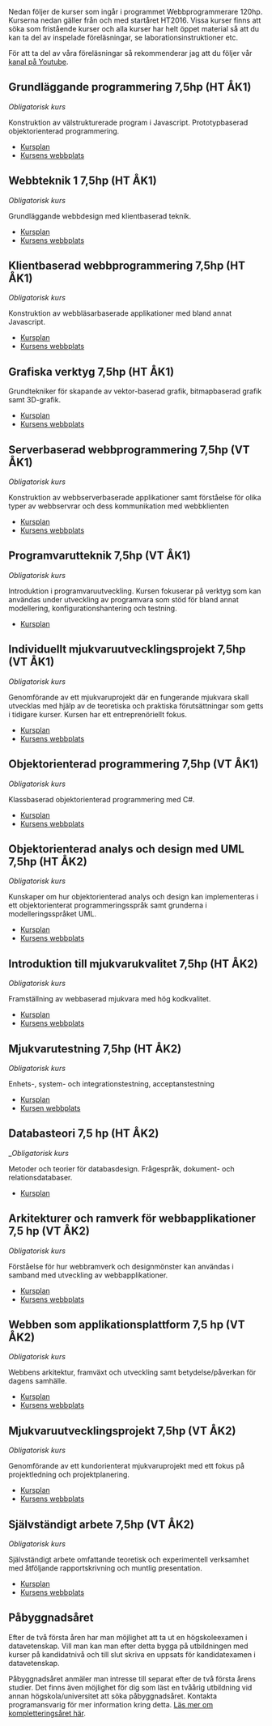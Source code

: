 Nedan följer de kurser som ingår i programmet Webbprogrammerare 120hp. Kurserna nedan gäller från och med startåret HT2016. Vissa kurser finns att söka som fristående kurser och alla kurser har helt öppet material så att du kan ta del av inspelade föreläsningar, se laborationsinstruktioner etc.

För att ta del av våra föreläsningar så rekommenderar jag att du följer vår [kanal på Youtube](https://www.youtube.com/c/webbprogrammerare).

## Grundläggande programmering 7,5hp (HT ÅK1)
_Obligatorisk kurs_

Konstruktion av välstrukturerade program i Javascript. Prototypbaserad objektorienterad programmering.

* [Kursplan](http://kursplan.lnu.se/kursplaner/kursplan-1DV021.pdf)
* [Kursens webbplats](//coursepress.lnu.se/kurs/grundlaggande-programmering/)

## Webbteknik 1 7,5hp (HT ÅK1)
_Obligatorisk kurs_

Grundläggande webbdesign med klientbaserad teknik.

* [Kursplan](http://kursplan.lnu.se/kursplaner/kursplan-1ME321.pdf)
* [Kursens webbplats](http://medieteknik.lnu.se/1me321/)

## Klientbaserad webbprogrammering 7,5hp (HT ÅK1)
_Obligatorisk kurs_

Konstruktion av webbläsarbaserade applikationer med bland annat Javascript.

* [Kursplan](http://kursplan.lnu.se/kursplaner/kursplan-1DV022.pdf)
* [Kursens webbplats](//coursepress.lnu.se/kurs/klientbaserad-webbprogrammering/)

## Grafiska verktyg 7,5hp (HT ÅK1)

Grundtekniker för skapande av vektor-baserad grafik, bitmapbaserad grafik samt 3D-grafik.

* [Kursplan](http://kursplan.lnu.se/kursplaner/kursplan-1ME402.pdf)
* [Kursens webbplats](//coursepress.lnu.se/kurs/grafiska-verktyg/)

## Serverbaserad webbprogrammering 7,5hp (VT ÅK1)
_Obligatorisk kurs_

Konstruktion av webbserverbaserade applikationer samt förståelse för olika typer av webbservrar och dess kommunikation med webbklienten

* [Kursplan](http://kursplan.lnu.se/kursplaner/kursplan-1DV023.pdf)
* [Kursens webbplats](//coursepress.lnu.se/kurs/serverbaserad-webbprogrammering/)

## Programvarutteknik 7,5hp (VT ÅK1)
_Obligatorisk kurs_

Introduktion i programvaruutveckling. Kursen fokuserar på verktyg som kan användas under utveckling av programvara som stöd för bland annat modellering, konfigurationshantering och testning.

* [Kursplan](http://kursplan.lnu.se/kursplaner/kursplan-1DV600.pdf)

## Individuellt mjukvaruutvecklingsprojekt 7,5hp (VT ÅK1)
_Obligatorisk kurs_

Genomförande av ett mjukvaruprojekt där en fungerande mjukvara skall utvecklas med hjälp av de teoretiska och praktiska förutsättningar som getts i tidigare kurser. Kursen har ett entreprenöriellt fokus.

* [Kursplan](http://kursplan.lnu.se/kursplaner/kursplan-1DV430.pdf)
* [Kursens webbplats](//coursepress.lnu.se/kurs/individuellt-mjukvaruutvecklingsprojekt/)


## Objektorienterad programmering 7,5hp (VT ÅK1)
_Obligatorisk kurs_

Klassbaserad objektorienterad programmering med C#.

* [Kursplan](http://kursplan.lnu.se/kursplaner/kursplan-1DV024.pdf)
* [Kursens webbplats](//coursepress.lnu.se/kurs/objektorienterad-programmering/)

## Objektorienterad analys och design med UML 7,5hp (HT ÅK2)
_Obligatorisk kurs_

Kunskaper om hur objektorienterad analys och design kan implementeras i ett objektorienterat programmeringsspråk samt grunderna i modelleringsspråket UML.

* [Kursplan](http://kursplan.lnu.se/kursplaner/kursplan-1DV607.pdf)
* [Kursens webbplats](//coursepress.lnu.se/kurs/objektorienterad-analys-och-design-med-uml/)


## Introduktion till mjukvarukvalitet 7,5hp (HT ÅK2)
_Obligatorisk kurs_

Framställning av webbaserad mjukvara med hög kodkvalitet.

* [Kursplan](http://kursplan.lnu.se/kursplaner/kursplan-1DV610.pdf)
* [Kursens webbplats](//coursepress.lnu.se/kurs/introduktion-till-mjukvarukvalitet/)

## Mjukvarutestning 7,5hp (HT ÅK2)
_Obligatorisk kurs_

Enhets-, system- och integrationstestning, acceptanstestning

* [Kursplan](http://kursplan.lnu.se/kursplaner/kursplan-2DV610.pdf)
* [Kursen webbplats](//coursepress.lnu.se/kurs/mjukvarutestning/)

## Databasteori 7,5 hp (HT ÅK2)
__Obligatorisk kurs_

Metoder och teorier för databasdesign. Frågespråk, dokument- och relationsdatabaser.

* [Kursplan](http://kursplan.lnu.se/kursplaner/kursplan-2DV513.pdf)

## Arkitekturer och ramverk för webbapplikationer 7,5 hp (VT ÅK2)
_Obligatorisk kurs_

Förståelse för hur webbramverk och designmönster kan användas i samband med utveckling av webbapplikationer.

* [Kursplan](http://kursplan.lnu.se/kursplaner/kursplan-1dv612.pdf)
* [Kursens webbplats](//coursepress.lnu.se/kurs/web-application-architectures-and-frameworks/)

## Webben som applikationsplattform 7,5 hp (VT ÅK2)
_Obligatorisk kurs_

Webbens arkitektur, framväxt och utveckling samt betydelse/påverkan för dagens samhälle.

* [Kursplan](http://kursplan.lnu.se/kursplaner/kursplan-1dv527.pdf)
* [Kursens webbplats](//coursepress.lnu.se/kurs/the-web-as-an-application-platform/)


## Mjukvaruutvecklingsprojekt 7,5hp (VT ÅK2)
_Obligatorisk kurs_

Genomförande av ett kundorienterat mjukvaruprojekt med ett fokus på projektledning och projektplanering.

* [Kursplan](http://kursplan.lnu.se/kursplaner/kursplan-1DV611.pdf)
* [Kursens webbplats](//coursepress.lnu.se/kurs/mjukvaruutvecklingsprojekt-i-grupp/)

## Självständigt arbete 7,5hp (VT ÅK2)
_Obligatorisk kurs_

Självständigt arbete omfattande teoretisk och experimentell verksamhet med åtföljande rapportskrivning och muntlig presentation.

* [Kursplan](http://kursplan.lnu.se/kursplaner/kursplan-1dv50e.pdf)
* [Kursens webbplats](//coursepress.lnu.se/kurs/datavetenskap-sjalvstandigt-arbete-hogskoleexamen/)

## Påbyggnadsåret

Efter de två första åren har man möjlighet att ta ut en högskoleexamen i datavetenskap. Vill man kan man efter detta bygga på utbildningen med kurser på kandidatnivå och till slut skriva en uppsats för kandidatexamen i datavetenskap.

Påbyggnadsåret anmäler man intresse till separat efter de två första årens studier. Det finns även möjlighet för dig som läst en tvåårig utbildning vid annan högskola/universitet att söka påbyggnadsåret. Kontakta programansvarig för mer information kring detta. [Läs mer om kompletteringsåret här](//coursepress.lnu.se/program/webbprogrammerare/student/kompletteringsar/).
